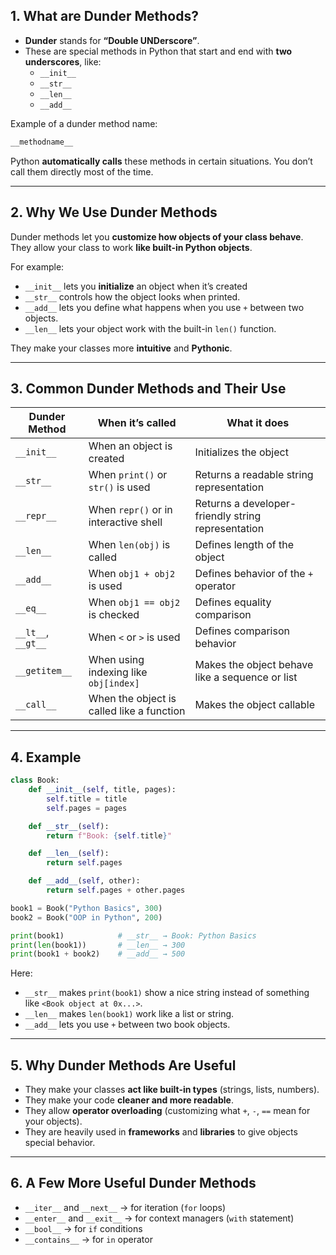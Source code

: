 
## 1. What are Dunder Methods?

- **Dunder** stands for **“Double UNDerscore”**.
- These are special methods in Python that start and end with **two underscores**, like:
    - `__init__`
    - `__str__`
    - `__len__`
    - `__add__`

Example of a dunder method name:

```python
__methodname__
```

Python **automatically calls** these methods in certain situations. You don’t call them directly most of the time.

---

## 2. Why We Use Dunder Methods

Dunder methods let you **customize how objects of your class behave**.  
They allow your class to work **like built-in Python objects**.

For example:

- `__init__` lets you **initialize** an object when it’s created
- `__str__` controls how the object looks when printed.
- `__add__` lets you define what happens when you use `+` between two objects.
- `__len__` lets your object work with the built-in `len()` function.

They make your classes more **intuitive** and **Pythonic**.

---

## 3. Common Dunder Methods and Their Use

| Dunder Method      | When it’s called                          | What it does                                       |
| ------------------ | ----------------------------------------- | -------------------------------------------------- |
| `__init__`         | When an object is created                 | Initializes the object                             |
| `__str__`          | When `print()` or `str()` is used         | Returns a readable string representation           |
| `__repr__`         | When `repr()` or in interactive shell     | Returns a developer-friendly string representation |
| `__len__`          | When `len(obj)` is called                 | Defines length of the object                       |
| `__add__`          | When `obj1 + obj2` is used                | Defines behavior of the `+` operator               |
| `__eq__`           | When `obj1 == obj2` is checked            | Defines equality comparison                        |
| `__lt__`, `__gt__` | When `<` or `>` is used                   | Defines comparison behavior                        |
| `__getitem__`      | When using indexing like `obj[index]`     | Makes the object behave like a sequence or list    |
| `__call__`         | When the object is called like a function | Makes the object callable                          |

---

## 4. Example

```python
class Book:
    def __init__(self, title, pages):
        self.title = title
        self.pages = pages

    def __str__(self):
        return f"Book: {self.title}"

    def __len__(self):
        return self.pages

    def __add__(self, other):
        return self.pages + other.pages

book1 = Book("Python Basics", 300)
book2 = Book("OOP in Python", 200)

print(book1)            # __str__ → Book: Python Basics
print(len(book1))       # __len__ → 300
print(book1 + book2)    # __add__ → 500
```

Here:

- `__str__` makes `print(book1)` show a nice string instead of something like `<Book object at 0x...>`.
- `__len__` makes `len(book1)` work like a list or string.
- `__add__` lets you use `+` between two book objects.
---

## 5. Why Dunder Methods Are Useful

- They make your classes **act like built-in types** (strings, lists, numbers).
- They make your code **cleaner and more readable**.
- They allow **operator overloading** (customizing what `+`, `-`, `==` mean for your objects).
- They are heavily used in **frameworks** and **libraries** to give objects special behavior.
---

## 6. A Few More Useful Dunder Methods

- `__iter__` and `__next__` → for iteration (`for` loops)
- `__enter__` and `__exit__` → for context managers (`with` statement)
- `__bool__` → for `if` conditions
- `__contains__` → for `in` operator